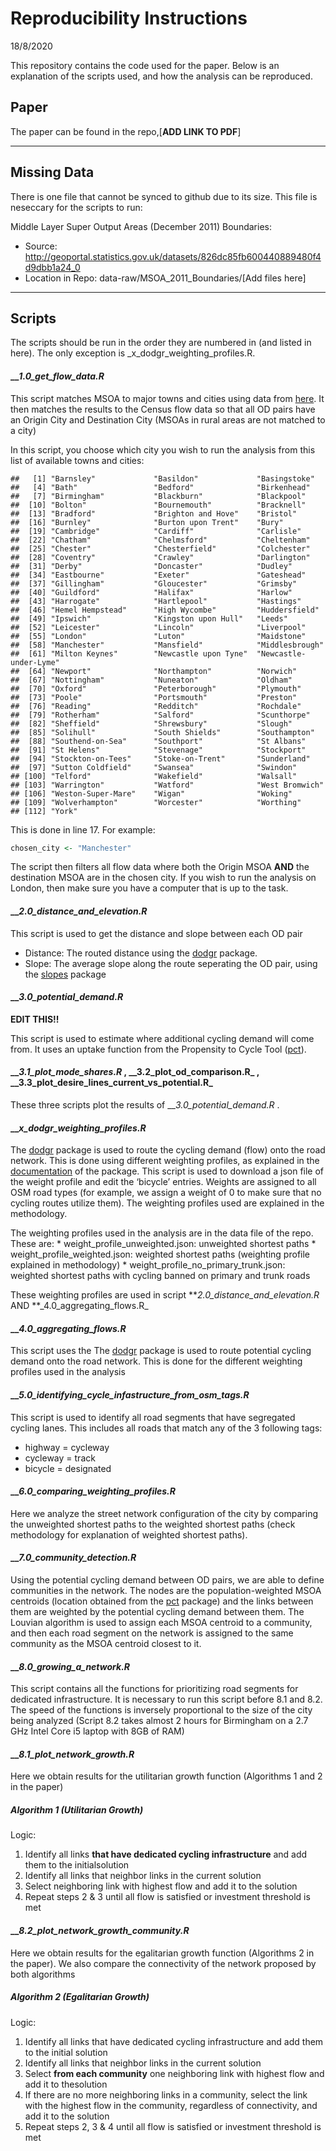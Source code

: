 Reproducibility Instructions
================
18/8/2020

This repository contains the code used for the paper. Below is an
explanation of the scripts used, and how the analysis can be reproduced.

## Paper

The paper can be found in the repo,\[**ADD LINK TO PDF**\]

------------------------------------------------------------------------

## Missing Data

There is one file that cannot be synced to github due to its size. This
file is neseccary for the scripts to run:

Middle Layer Super Output Areas (December 2011) Boundaries:

-   Source:
    <http://geoportal.statistics.gov.uk/datasets/826dc85fb600440889480f4d9dbb1a24_0>
-   Location in Repo: data-raw/MSOA\_2011\_Boundaries/\[Add files here\]

------------------------------------------------------------------------

## Scripts

The scripts should be run in the order they are numbered in (and listed
in here). The only exception is \_x\_dodgr\_weighting\_profiles.R.

#### \_\_*1.0\_get\_flow\_data.R*

This script matches MSOA to major towns and cities using data from
[here](http://geoportal.statistics.gov.uk/datasets/78ff27e752e44c3194617017f3f15929).
It then matches the results to the Census flow data so that all OD pairs
have an Origin City and Destination City (MSOAs in rural areas are not
matched to a city)

In this script, you choose which city you wish to run the analysis from
this list of available towns and cities:

    ##   [1] "Barnsley"             "Basildon"             "Basingstoke"         
    ##   [4] "Bath"                 "Bedford"              "Birkenhead"          
    ##   [7] "Birmingham"           "Blackburn"            "Blackpool"           
    ##  [10] "Bolton"               "Bournemouth"          "Bracknell"           
    ##  [13] "Bradford"             "Brighton and Hove"    "Bristol"             
    ##  [16] "Burnley"              "Burton upon Trent"    "Bury"                
    ##  [19] "Cambridge"            "Cardiff"              "Carlisle"            
    ##  [22] "Chatham"              "Chelmsford"           "Cheltenham"          
    ##  [25] "Chester"              "Chesterfield"         "Colchester"          
    ##  [28] "Coventry"             "Crawley"              "Darlington"          
    ##  [31] "Derby"                "Doncaster"            "Dudley"              
    ##  [34] "Eastbourne"           "Exeter"               "Gateshead"           
    ##  [37] "Gillingham"           "Gloucester"           "Grimsby"             
    ##  [40] "Guildford"            "Halifax"              "Harlow"              
    ##  [43] "Harrogate"            "Hartlepool"           "Hastings"            
    ##  [46] "Hemel Hempstead"      "High Wycombe"         "Huddersfield"        
    ##  [49] "Ipswich"              "Kingston upon Hull"   "Leeds"               
    ##  [52] "Leicester"            "Lincoln"              "Liverpool"           
    ##  [55] "London"               "Luton"                "Maidstone"           
    ##  [58] "Manchester"           "Mansfield"            "Middlesbrough"       
    ##  [61] "Milton Keynes"        "Newcastle upon Tyne"  "Newcastle-under-Lyme"
    ##  [64] "Newport"              "Northampton"          "Norwich"             
    ##  [67] "Nottingham"           "Nuneaton"             "Oldham"              
    ##  [70] "Oxford"               "Peterborough"         "Plymouth"            
    ##  [73] "Poole"                "Portsmouth"           "Preston"             
    ##  [76] "Reading"              "Redditch"             "Rochdale"            
    ##  [79] "Rotherham"            "Salford"              "Scunthorpe"          
    ##  [82] "Sheffield"            "Shrewsbury"           "Slough"              
    ##  [85] "Solihull"             "South Shields"        "Southampton"         
    ##  [88] "Southend-on-Sea"      "Southport"            "St Albans"           
    ##  [91] "St Helens"            "Stevenage"            "Stockport"           
    ##  [94] "Stockton-on-Tees"     "Stoke-on-Trent"       "Sunderland"          
    ##  [97] "Sutton Coldfield"     "Swansea"              "Swindon"             
    ## [100] "Telford"              "Wakefield"            "Walsall"             
    ## [103] "Warrington"           "Watford"              "West Bromwich"       
    ## [106] "Weston-Super-Mare"    "Wigan"                "Woking"              
    ## [109] "Wolverhampton"        "Worcester"            "Worthing"            
    ## [112] "York"

This is done in line 17. For example:

``` r
chosen_city <- "Manchester"
```

The script then filters all flow data where both the Origin MSOA **AND**
the destination MSOA are in the chosen city. If you wish to run the
analysis on London, then make sure you have a computer that is up to the
task.

#### \_\_*2.0\_distance\_and\_elevation.R*

This script is used to get the distance and slope between each OD pair

-   Distance: The routed distance using the
    [dodgr](https://atfutures.github.io/dodgr/) package.
-   Slope: The average slope along the route seperating the OD pair,
    using the [slopes](https://itsleeds.github.io/slopes/) package

#### \_\_*3.0\_potential\_demand.R*

**EDIT THIS!!**

This script is used to estimate where additional cycling demand will
come from. It uses an uptake function from the Propensity to Cycle Tool
([pct](https://itsleeds.github.io/pct/)).

#### \_\_*3.1\_plot\_mode\_shares.R* , \_\_3.2\_plot\_od\_comparison.R\_ , \_\_3.3\_plot\_desire\_lines\_current\_vs\_potential.R\_

These three scripts plot the results of \_\_*3.0\_potential\_demand.R* .

<!-- * Compare the distance distribution of existing cycling mode share and potential cycling mode share: -->
<!-- <p float="left"> -->
<!--   <img src="../data/Manchester/Plots/histogram_distance_all_vs_cycling.png" width="250" /> -->
<!--   <img src="../data/Manchester/Plots/histogram_distance_all_vs_cycling_potential.png" width="250" />  -->
<!--   <img src="../data/Manchester/Plots/histogram_distance_cycling_potential_vs_current.png" width="250" /> -->
<!-- </p> -->
<!-- * Vizualize Existing and Potential Cycling Flow as Desire Lines -->
<!-- ![desire lines](../data/Manchester/Plots/desire_facet_cycling.png) -->
<!-- * Examine where potential cycling demand is assigned.  -->
<!-- In the figure below, the x axis is a ratio of the cycling mode share of the OD pair to its expected cycling mode share. Looking at the resulting cycling mode share, we see that OD pairs between 2-8km have the highest mode share (consistent with bell-shaped distribution of cycling vs distance), and that mode share increase is highest for OD pairs that have lower than expected cycling mode shares. -->
<!-- <p float="center"> -->
<!--   <img src="../data/Manchester/Plots/mode_share_increase_vs_performance_smooth_Manchester.png" width="400" /> -->
<!-- </p> -->

#### \_\_*x\_dodgr\_weighting\_profiles.R*

The [dodgr](https://atfutures.github.io/dodgr/) package is used to route
the cycling demand (flow) onto the road network. This is done using
different weighting profiles, as explained in the
[documentation](https://atfutures.github.io/dodgr/reference/weighting_profiles.html)
of the package. This script is used to download a json file of the
weight profile and edit the ‘bicycle’ entries. Weights are assigned to
all OSM road types (for example, we assign a weight of 0 to make sure
that no cycling routes utilize them). The weighting profiles used are
explained in the methodology.

The weighting profiles used in the analysis are in the data file of the
repo. These are: \* weight\_profile\_unweighted.json: unweighted
shortest paths \* weight\_profile\_weighted.json: weighted shortest
paths (weighting profile explained in methodology) \*
weight\_profile\_no\_primary\_trunk.json: weighted shortest paths with
cycling banned on primary and trunk roads

These weighting profiles are used in script
***2.0\_distance\_and\_elevation.R* AND **\_4.0\_aggregating\_flows.R\_

#### \_\_*4.0\_aggregating\_flows.R*

This script uses the The [dodgr](https://atfutures.github.io/dodgr/)
package is used to route potential cycling demand onto the road network.
This is done for the different weighting profiles used in the analysis

#### \_\_*5.0\_identifying\_cycle\_infastructure\_from\_osm\_tags.R*

This script is used to identify all road segments that have segregated
cycling lanes. This includes all roads that match any of the 3 following
tags:

-   highway = cycleway  
-   cycleway = track
-   bicycle = designated

#### \_\_*6.0\_comparing\_weighting\_profiles.R*

Here we analyze the street network configuration of the city by
comparing the unweighted shortest paths to the weighted shortest paths
(check methodology for explanation of weighted shortest paths).
<!-- The aggregated flow shows us which road types are used, and it is clear that cycleways are not utilized unless the road network is weighted to create a hierarchy of road type preference.  -->

<!-- ![Unweighted Routing](../data/Manchester/Plots/flows_facet_unweighted.png) -->
<!-- ![Weighted Routing](../data/Manchester/Plots/flows_facet_weighted.png) -->

#### \_\_*7.0\_community\_detection.R*

Using the potential cycling demand between OD pairs, we are able to
define communities in the network. The nodes are the population-weighted
MSOA centroids (location obtained from the
[pct](https://itsleeds.github.io/pct/) package) and the links between
them are weighted by the potential cycling demand between them. The
Louvian algorithm is used to assign each MSOA centroid to a community,
and then each road segment on the network is assigned to the same
community as the MSOA centroid closest to it.

<!-- The results for Manchester are shown below  -->
<!-- ![Community Detection](../data/Manchester/Plots/communities_alternative_Manchester.png) -->

#### \_\_*8.0\_growing\_a\_network.R*

This script contains all the functions for prioritizing road segments
for dedicated infrastructure. It is necessary to run this script before
8.1 and 8.2. The speed of the functions is inversely proportional to the
size of the city being analyzed (Script 8.2 takes almost 2 hours for
Birmingham on a 2.7 GHz Intel Core i5 laptop with 8GB of RAM)

#### \_\_*8.1\_plot\_network\_growth.R*

Here we obtain results for the utilitarian growth function (Algorithms 1
and 2 in the paper)

##### Algorithm 1 (Utilitarian Growth)

Logic:

1.  Identify all links **that have dedicated cycling infrastructure**
    and add them to the initialsolution
2.  Identify all links that neighbor links in the current solution
3.  Select neighboring link with highest flow and add it to the solution
4.  Repeat steps 2 & 3 until all flow is satisfied or investment
    threshold is met

<!-- Results:  -->
<!-- <p float="left"> -->
<!--   <img src="../data/Manchester/Plots/Growth_Results/growth_utilitarian_satisfied_km_all_flow_column.png" width="350" /> -->
<!--   <img src="../data/Manchester/Plots/Growth_Results/growth_utilitarian_satisfied_km_community_flow_column.png" width="350" />  -->
<!-- </p> -->
<!-- The results show the priority of each road segment (Roads are grouped into 100km groups for vizualization purposes) -->
<!-- <p float="center"> -->
<!--   <img src="../data/Manchester/Plots/Growth_Results/growth_utilitarian_priority_all_FLOW.png" width="450" /> -->
<!-- </p> -->

#### \_\_*8.2\_plot\_network\_growth\_community.R*

Here we obtain results for the egalitarian growth function (Algorithms 2
in the paper). We also compare the connectivity of the network proposed
by both algorithms

##### Algorithm 2 (Egalitarian Growth)

Logic:

1.  Identify all links that have dedicated cycling infrastructure and
    add them to the initial solution
2.  Identify all links that neighbor links in the current solution
3.  Select **from each community** one neighboring link with highest
    flow and add it to thesolution
4.  If there are no more neighboring links in a community, select the
    link with the highest flow in the community, regardless of
    connectivity, and add it to the solution
5.  Repeat steps 2, 3 & 4 until all flow is satisfied or investment
    threshold is met

<!-- Results:  -->
<!-- <p float="left"> -->
<!--   <img src="../data/Manchester/Plots/Growth_Results/growth_egalitarian_satisfied_km_all_flow_column.png" width="350" /> -->
<!--   <img src="../data/Manchester/Plots/Growth_Results/growth_egalitarian_satisfied_km_community_flow_column.png" width="350" />  -->
<!-- </p> -->
<!-- Priority of each road segment, and utilization of different OSM road types: -->
<!-- <p float="left"> -->
<!--   <img src="../data/Manchester/Plots/Growth_Results/growth_egalitarian_priority_all_FLOW.png" width="300" /> -->
<!--   <img src="../data/Manchester/Plots/Growth_Results/growth_egalitarian_investment_highways_flow.png" width="300" />  -->
<!-- </p> -->
<!-- ##### Comparing Connectivity of Algorithm 2 and 3 -->
<!-- We check the number of connected components and the size of the Largest Connected Component as road segments are added to the solution (the components are the road segments). The initial number of components depends on the existing bicycle network of the city. For Manchester, we can see that the existing bicycle network has over 120 disconnected components (Remember we are only looking at segregated bicycle infrastructure, not painted bicycle lanes). -->
<!-- <p float="left"> -->
<!--   <img src="../data/Manchester/Plots/Growth_Results/growth_util_egal_components_gcc_comparisonManchester.png" width="350" /> -->
<!--   <img src="../data/Manchester/Plots/Growth_Results/growth_util_egal_components_number_comparisonManchester.png" width="350" />  -->
<!-- </p> -->
<!-- The algorithms seem to provide comparable connectivity gains.  -->
